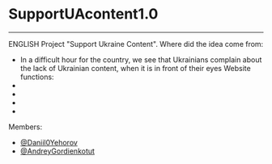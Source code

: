 # SupportUAcontent1.0
-------------------------------------------------------------------------------------------------------------------------------------------------------
ENGLISH
Project "Support Ukraine Content".
Where did the idea come from:
- In a difficult hour for the country, we see that Ukrainians complain about the lack of Ukrainian content, when it is in front of their eyes
  Website functions:
-
-
-
-
Members:
- [@Daniil0Yehorov](https://github.com/Daniil0Yehorov)
- [@AndreyGordienkotut](https://github.com/AndreyGordienkotut)




